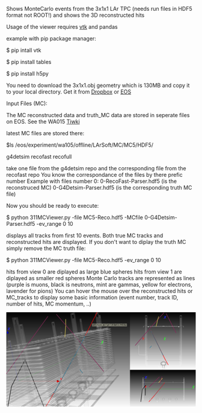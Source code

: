 Shows MonteCarlo events from the 3x1x1 LAr TPC (needs run files in HDF5 format not ROOT!) and shows the 3D reconstructed hits

Usage of the viewer
requires [vtk](https://www.vtk.org) and pandas

example with pip package manager:

$ pip intall vtk

$ pip install tables

$ pip install h5py

You need to download the 3x1x1.obj geometry which is 130MB and copy it to your local directory. Get it from [Dropbox](https://www.dropbox.com/s/lvsrrz614z7fotb/3x1x1-full.vtk?dl=0) or [EOS]()

Input Files (MC):

The MC reconstructed data and truth_MC data are stored in seperate files on EOS.
See the WA015 [Tiwki](https://twiki.cern.ch/twiki/bin/view/Sandbox/RecoData3x1x1)

latest MC files are stored there:

$ls /eos/experiment/wa105/offline/LArSoft/MC/MC5/HDF5/

g4detsim  recofast  recofull

take one file from the g4detsim repo and the corresponding file from the recofast repo
You know the correspondance of the files by there prefic number 
Example with files number 0:
0-RecoFast-Parser.hdf5 (is the reconstruced MC)
0-G4Detsim-Parser.hdf5 (is the corresponding truth MC file)

Now you should be ready to execute:

$ python 311MCViewer.py -file MC5-Reco.hdf5 -MCfile 0-G4Detsim-Parser.hdf5 -ev_range 0 10

displays all tracks from first 10 events. Both true MC tracks and reconstructed hits are displayed.
If you don't want to diplay the truth MC simply remove the MC truth file:

$ python 311MCViewer.py -file MC5-Reco.hdf5 -ev_range 0 10

hits from view 0 are diplayed as large blue spheres
hits from view 1 are diplayed as smaller red spheres
Monte Carlo tracks are represented as lines (purple is muons, black is neutrons, mint are gammas, yellow for electrons, lavender for pions)
You can hover the mouse over the reconstructed hits or MC_tracks to display some basic information (event number, track ID, number of hits, MC momentum, ..)

![alt text](MCViewer.png)
